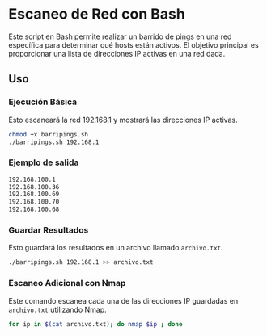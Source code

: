 # Escaneo de Red con Bash

Este script en Bash permite realizar un barrido de pings en una red específica para determinar qué hosts están activos. El objetivo principal es proporcionar una lista de direcciones IP activas en una red dada.

## Uso
### Ejecución Básica
Esto escaneará la red 192.168.1 y mostrará las direcciones IP activas.

```bash
chmod +x barripings.sh
./barripings.sh 192.168.1
```

### Ejemplo de salida
```bash
192.168.100.1
192.168.100.36
192.168.100.69
192.168.100.70
192.168.100.68
```

### Guardar Resultados
Esto guardará los resultados en un archivo llamado `archivo.txt`.
```bash
./barripings.sh 192.168.1 >> archivo.txt
```

### Escaneo Adicional con Nmap
Este comando escanea cada una de las direcciones IP guardadas en `archivo.txt` utilizando Nmap.
```bash
for ip in $(cat archivo.txt); do nmap $ip ; done
```
